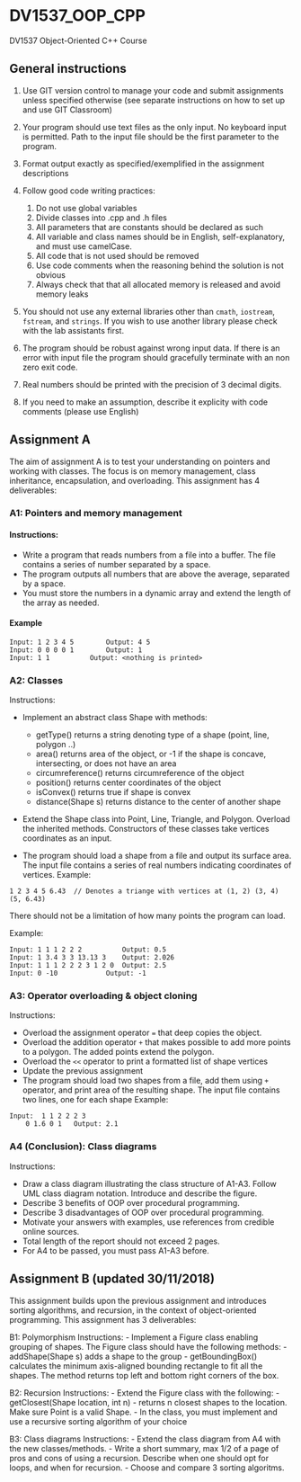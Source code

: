 # DV1537_OOP_CPP
DV1537 Object-Oriented C++ Course




## General instructions

1. Use GIT version control to manage your code and submit assignments unless specified otherwise (see separate instructions on how to set up and use GIT Classroom)
2. Your program should use text files as the only input. No keyboard input is permitted. Path to the input file should be the first parameter to the program.
3. Format output exactly as specified/exemplified in the assignment descriptions
4. Follow good code writing practices:
	
	1. Do not use global variables
	2. Divide classes into .cpp and .h files
	3. All parameters that are constants should be declared as such
	4. All variable and class names should be in English, self-explanatory, and must use camelCase. 
	5. All code that is not used should be removed
	6. Use code comments when the reasoning behind the solution is not obvious
	7. Always check that that all allocated memory is released and avoid memory leaks

5. You should not use any external libraries other than `cmath`, `iostream`, `fstream`, and `strings`. If you wish to use another library please check with the lab assistants first. 
6. The program should be robust against wrong input data. If there is an error with input file the program should gracefully terminate with an non zero exit code.
7. Real numbers should be printed with the precision of 3 decimal digits.
8. If you need to make an assumption, describe it explicity with code comments (please use English)


## Assignment A

The aim of assignment A is to test your understanding on pointers and working with classes. The focus
is on memory management, class inheritance, encapsulation, and overloading. This assignment has 4 deliverables:

### A1: Pointers and memory management

#### Instructions:
- Write a program that reads numbers from a file into a buffer. The file contains a series of number separated by a space.
- The program outputs all numbers that are above the average, separated by a space.
- You must store the numbers in a dynamic array and extend the length of the array as needed.

#### Example

```
Input: 1 2 3 4 5		Output: 4 5
Input: 0 0 0 0 1		Output: 1
Input: 1 1			Output: <nothing is printed> 
```

### A2: Classes
Instructions:
- Implement an abstract class Shape with methods:
	- getType() returns a string denoting type of a shape (point, line, polygon ..)
	- area() returns area of the object, or -1 if the shape is concave, intersecting, or does not have an area
	- circumreference() returns circumreference of the object
	- position() returns center coordinates of the object
	- isConvex() returns true if shape is convex
	- distance(Shape s) returns distance to the center of another shape
- Extend the Shape class into Point, Line, Triangle, and Polygon. Overload the inherited methods. Constructors of these classes take vertices coordinates as an input.

- The program should load a shape from a file and output its surface area. The input file contains a series of real numbers indicating coordinates of vertices. Example:
```
1 2 3 4 5 6.43  // Denotes a triange with vertices at (1, 2) (3, 4) (5, 6.43) 
```
There should not be a limitation of how many points the program can load.

Example:
```
Input: 1 1 1 2 2 2  		Output: 0.5
Input: 1 3.4 3 3 13.13 3	Output: 2.026
Input: 1 1 1 2 2 2 3 1 2 0	Output: 2.5
Input: 0 -10			Output: -1
```	



### A3: Operator overloading & object cloning
Instructions:
- Overload the assignment operator `=` that deep copies the object. 
- Overload the addition operator `+` that makes possible to add more points to a polygon. The added points extend the polygon. 
- Overload the `<<` operator to print a formatted list of shape vertices
- Update the previous assignment
- The program should load two shapes from a file, add them using `+` operator, and print area of the resulting shape. The input file contains two lines, one for each shape	
Example:
```
Input: 	1 1 2 2 2 3
	0 1.6 0 1	Output: 2.1
```	




### A4 (Conclusion): Class diagrams 

Instructions:
- Draw a class diagram illustrating the class structure of A1-A3. Follow UML class diagram notation. Introduce and describe the figure.
- Describe 3 benefits of OOP over procedural programming.
- Describe 3 disadvantages of OOP over procedural programming. 
- Motivate your answers with examples, use references from credible online sources.
- Total length of the report should not exceed 2 pages.
- For A4 to be passed, you must pass A1-A3 before.


## Assignment B (updated 30/11/2018)

This assignment builds upon the previous assignment and introduces sorting algorithms, and recursion, in the context of 
object-oriented programming. This assignment has 3 deliverables:


B1: Polymorphism
	Instructions:
		- Implement a Figure class enabling grouping of shapes. The Figure class should have the following methods:
			- addShape(Shape s) adds a shape to the group
			- getBoundingBox() calculates the minimum axis-aligned bounding rectangle to fit all the shapes. The method returns top left and bottom right corners of the box.
			
B2: Recursion
	Instructions:
		- Extend the Figure class with the following:
			- getClosest(Shape location, int n) - returns n closest shapes to the location. Make sure Point is a valid Shape.
			- In the class, you must implement and use a recursive sorting algorithm of your choice


B3: Class diagrams
	Instructions:
		- Extend the class diagram from A4 with the new classes/methods.
		- Write a short summary, max 1/2 of a page of pros and cons of using a recursion. Describe when one should opt for loops, and when for recursion.
		- Choose and compare 3 sorting algoritms.

